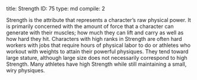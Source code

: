 title:          Strength
ID:             75
type:           md
compile:        2


Strength is the attribute that represents a character’s raw physical power. It is primarily concerned with the amount of force that a character can generate with their muscles; how much they can lift and carry as well as how hard they hit. Characters with high ranks in Strength are often hard workers with jobs that require hours of physical labor to do or athletes who workout with weights to attain their powerful physiques. They tend toward large stature, although large size does not necessarily correspond to high Strength. Many athletes have high Strength while still maintaining a small, wiry physiques.
